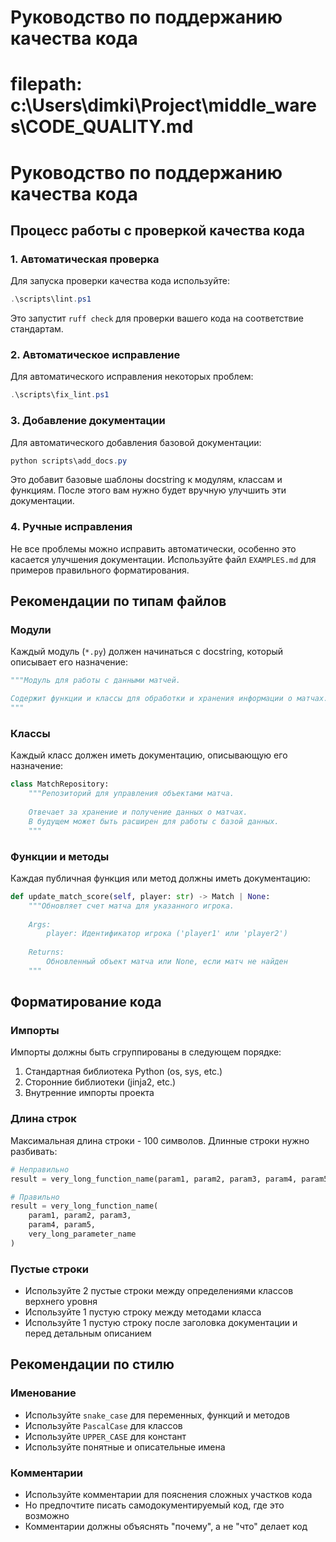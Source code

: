 # Руководство по поддержанию качества кода
# filepath: c:\Users\dimki\Project\middle_wares\CODE_QUALITY.md

# Руководство по поддержанию качества кода

## Процесс работы с проверкой качества кода

### 1. Автоматическая проверка

Для запуска проверки качества кода используйте:

```powershell
.\scripts\lint.ps1
```

Это запустит `ruff check` для проверки вашего кода на соответствие стандартам.

### 2. Автоматическое исправление

Для автоматического исправления некоторых проблем:

```powershell
.\scripts\fix_lint.ps1
```

### 3. Добавление документации

Для автоматического добавления базовой документации:

```powershell
python scripts\add_docs.py
```

Это добавит базовые шаблоны docstring к модулям, классам и функциям. После этого вам нужно будет вручную улучшить эти документации.

### 4. Ручные исправления

Не все проблемы можно исправить автоматически, особенно это касается улучшения документации. Используйте файл `EXAMPLES.md` для примеров правильного форматирования.

## Рекомендации по типам файлов

### Модули

Каждый модуль (`*.py`) должен начинаться с docstring, который описывает его назначение:

```python
"""Модуль для работы с данными матчей.

Содержит функции и классы для обработки и хранения информации о матчах.
"""
```

### Классы

Каждый класс должен иметь документацию, описывающую его назначение:

```python
class MatchRepository:
    """Репозиторий для управления объектами матча.
    
    Отвечает за хранение и получение данных о матчах.
    В будущем может быть расширен для работы с базой данных.
    """
```

### Функции и методы

Каждая публичная функция или метод должны иметь документацию:

```python
def update_match_score(self, player: str) -> Match | None:
    """Обновляет счет матча для указанного игрока.
    
    Args:
        player: Идентификатор игрока ('player1' или 'player2')
        
    Returns:
        Обновленный объект матча или None, если матч не найден
    """
```

## Форматирование кода

### Импорты

Импорты должны быть сгруппированы в следующем порядке:

1. Стандартная библиотека Python (os, sys, etc.)
2. Сторонние библиотеки (jinja2, etc.)
3. Внутренние импорты проекта

### Длина строк

Максимальная длина строки - 100 символов. Длинные строки нужно разбивать:

```python
# Неправильно
result = very_long_function_name(param1, param2, param3, param4, param5, very_long_parameter_name)

# Правильно
result = very_long_function_name(
    param1, param2, param3, 
    param4, param5, 
    very_long_parameter_name
)
```

### Пустые строки

- Используйте 2 пустые строки между определениями классов верхнего уровня
- Используйте 1 пустую строку между методами класса
- Используйте 1 пустую строку после заголовка документации и перед детальным описанием

## Рекомендации по стилю

### Именование

- Используйте `snake_case` для переменных, функций и методов
- Используйте `PascalCase` для классов
- Используйте `UPPER_CASE` для констант
- Используйте понятные и описательные имена

### Комментарии

- Используйте комментарии для пояснения сложных участков кода
- Но предпочтите писать самодокументируемый код, где это возможно
- Комментарии должны объяснять "почему", а не "что" делает код
